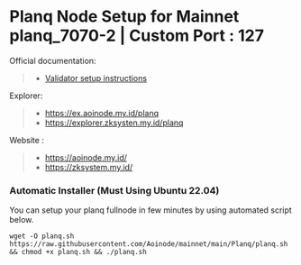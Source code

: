 # Planq Node Setup for Mainnet planq_7070-2 | Custom Port : 127
Official documentation:
>- [Validator setup instructions](https://docs.planq.network/validators/quickstart/installation.html/)

Explorer:
>-  https://ex.aoinode.my.id/planq
>-  https://explorer.zksysten.my.id/planq

Website :
>-  https://aoinode.my.id/
>-  https://zksystem.my.id/

### Automatic Installer (Must Using Ubuntu 22.04)
You can setup your planq fullnode in few minutes by using automated script below.
```
wget -O planq.sh https://raw.githubusercontent.com/Aoinode/mainnet/main/Planq/planq.sh && chmod +x planq.sh && ./planq.sh
```
